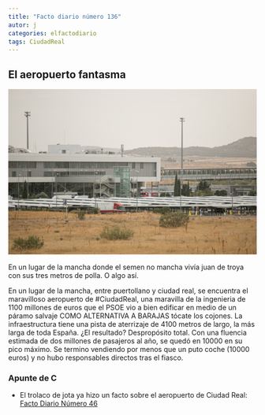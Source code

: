 ```yaml
---
title: "Facto diario número 136"
autor: j
categories: elfactodiario
tags: CiudadReal
---
```


## El aeropuerto fantasma

![Aeropuerto de Ciudad Real](/elfactodiario/_assets/aeropuerto-ciudad-real.png)

En un lugar de la mancha donde el semen no mancha vivía juan de troya con sus tres metros de polla. O algo así.

En un lugar de la mancha, entre puertollano y ciudad real, se encuentra el maravilloso aeropuerto de #CiudadReal, una maravilla de la ingenieria de 1100 millones de euros que el PSOE vio a bien edificar en medio de un páramo salvaje COMO ALTERNATIVA A BARAJAS tócate los cojones. La infraestructura tiene una pista de aterrizaje de 4100 metros de largo, la más larga de toda España. ¿El resultado? Despropósito total. Con una fluencia estimada de dos millones de pasajeros al año, se quedó en 10000 en su pico máximo. Se termino vendiendo por menos que un puto coche (10000 euros) y no hubo responsables directos tras el fiasco.

### Apunte de C

- El trolaco de jota ya hizo un facto sobre el aeropuerto de Ciudad Real: [Facto Diario Número 46](/elfactodiario/_posts/2025-06-28-facto-diario-numero-46.md)